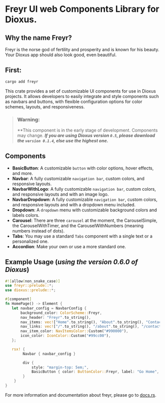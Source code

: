 # Freyr UI web Components Library for Dioxus.

## Why the name Freyr?

Freyr is the norse god of fertility and prosperity and is known for his beauty. Your Dioxus app should also look good,
even beautiful.

## **First**:
```bash
cargo add freyr
```

This crate provides a set of customizable UI components for use in Dioxus projects.
It allows developers to easily integrate and style components such as navbars and buttons,
with flexible configuration options for color schemes, layouts, and responsiveness.

> ### **Warning:**
> **This component is in the early stage of development. Components may change.
> **_If you are using Dioxus version ```0.5```, please download the ```version 0.1.4```, else use the highest one._**

## Components

- **BasicButton**: A customizable `button` with color options, hover effects, and more.
- **Navbar**: A fully customizable `navigation bar`, custom colors, and responsive layouts.
- **NavbarWithLogo**: A fully customizable `navigation bar`, custom colors, and responsive layouts and with an image logo.
- **NavbarDropdown**: A fully customizable `navigation bar`, custom colors, and responsive layouts and with a dropdown menu included.
- **Dropdown**: A `dropdown` menu with customizable background colors and labels colors.
- **Carousel**: There are three `carousel` at the moment, the CarouselSimple, the CarouselWithTimer, and the CarouselWithNumbers (meaning numbers instead of dots).
- **Tabs**: You may use a standard `Tabs` component with a single text or a personalized one.
- **Accordion**: Make your own or use a more standard one.

## Example Usage (_using the version 0.6.0 of Dioxus_)

 ```rust
 #![allow(non_snake_case)]
use freyr::prelude::*;
use dioxus::prelude::*;

#[component]
fn HomePage() -> Element {
    let navbar_config = NavbarConfig {
        background_color: ColorScheme::Freyr,
        nav_header: "Freyr".to_string(),
        nav_items: vec!["Home".to_string(), "About".to_string(), "Contact".to_string()],
        nav_links: vec!["/".to_string(), "/about".to_string(), "/contact".to_string()],
        nav_item_color: NavItemsColor::Custom("#990000"),
        icon_color: IconColor::Custom("#99cc00"),
    };

    rsx! {
         Navbar { navbar_config }

         div {
             style: "margin-top: 5em;",
             BasicButton { color: ButtonColor::Freyr, label: "Go Home", link: ButtonUrl { url: "/".to_string() } }
         }
     }
}
 ```

For more information and documentation about freyr, please go to [docs.rs](https://docs.rs/freyr/latest/freyr/).